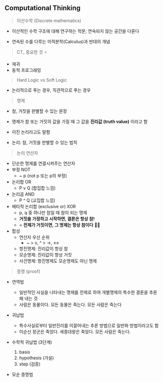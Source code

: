 ## Computational Thinking

> 이산수학 (Discrete mathematics)

* 이산적인 수학 구조에 대해 연구하는 학문; 연속되지 않는 공간을 다룬다

* 연속된 수를 다루는 미적분학(Calculus)과 반대의 개념

> CT_ 중요한 것 :star:

* 재귀
* 동적 프로그래밍

> Hard Logic vs Soft Logic

* 논리적으로 푸는 경우, 직관적으로 푸는 경우

> 명제

* 참, 거짓을 판별할 수 있는 문장

* 명제가 참 또는 거짓의 값을 가질 때 그 값을 **진리값 (truth value)** 이라고 함
* 이진 논리라고도 말함
* 논리: 참, 거짓을 판별할 수 있는 법칙

> 논리 연산자

* 단순한 명제를 연결시켜주는 연산자
* 부정 NOT
  * ~ p (not p 또는 p의 부정)
* 논리합 OR
  * P v Q (합집합 느낌)
* 논리곱 AND
  * P ^ Q (교집합 느낌)
* 배타적 논리합 (exclusive or)  XOR
  * p, q 중 하나만 참일 때 참이 되는 명제
  * **거짓을 가정하고 시작하면, 결론은 항상 참!**
  * = **전제가 거짓이면, 그 명제는 항상 참이다** :star2::star2:
* 합성
  * 연산자 우선 순위
    * ~ > v, ^ > ->, <->
  * 항진명제: 진리값이 항상 참
  * 모순명제: 진리값이 항상 거짓
  * 사건명제: 항진명제도 모순명제도 아닌 명제

> 증명 (proof)

* 연역법
  * 일반적인 사실을 나타내는 명제를 전제로 하여 개별명제의 특수한 결론을 추론해 내는 것
  * 사람은 동물이다. 모든 동물은 죽는다. 모든 사람은 죽는다
* 귀납법
  * 특수사실로부터 일반진리를 이끌어내는 추론 방법으로 일반화 방법이라고도 함
  * 이순신 장군은 죽었다. 세종대왕은 죽었다. 모든 사람은 죽는다.

* 수학적 귀납법 (3단계)
  1. basis
  2. hypothesis (가설)
  3. step (검증)

* 모순 증명법
